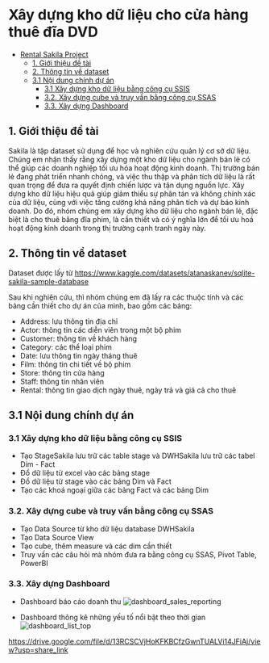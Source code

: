 # Xây dựng kho dữ liệu cho cửa hàng thuê đĩa DVD

- [Rental Sakila Project](#rental-sakila-project)
  - [1. Giới thiệu đề tài](#1-giới-thiệu-đề-tài)
  - [2. Thông tin về dataset](#2-thông-tin-về-dataset)
  - [3.1 Nội dung chính dự án](#31-nội-dung-chính-dự-án)
    - [3.1 Xây dựng kho dữ liệu bằng công cụ SSIS](#31-xây-dựng-kho-dữ-liệu-bằng-công-cụ-ssis)
    - [3.2. Xây dựng cube và truy vấn bằng công cụ SSAS](#32-xây-dựng-cube-và-truy-vấn-bằng-công-cụ-ssas)
    - [3.3. Xây dựng Dashboard](#33-xây-dựng-dashboard)
## 1. Giới thiệu đề tài
 Sakila là tập dataset sử dụng để học và nghiên cứu quản lý cơ sở dữ liệu. Chúng em nhận thấy rằng xây dựng một kho dữ liệu cho ngành bán lẻ có thể giúp các doanh nghiệp tối ưu hóa hoạt động kinh doanh. Thị trường bán lẻ đang phát triển nhanh chóng, và việc thu thập và phân tích dữ liệu là rất quan trọng để đưa ra quyết định chiến lược và tận dụng nguồn lực. Xây dựng kho dữ liệu hiệu quả giúp giảm thiểu sự phân tán và không chính xác của dữ liệu, cùng với việc tăng cường khả năng phân tích và dự báo kinh doanh. Do đó, nhóm chúng em xây dựng kho dữ liệu cho ngành bán lẻ, đặc biệt là cho thuê băng đĩa phim, là cần thiết và có ý nghĩa lớn để tối ưu hoá hoạt động kinh doanh trong thị trường cạnh tranh ngày này.
 
## 2. Thông tin về dataset
Dataset được lấy từ https://www.kaggle.com/datasets/atanaskanev/sqlite-sakila-sample-database

Sau khi nghiên cứu, thì nhóm chúng em đã lấy ra các thuộc tính và các bảng cần thiết cho dự án của mình, bao gồm các bảng:
- Address: lưu thông tin địa chỉ
- Actor: thông tin các diễn viên trong một bộ phim
- Customer: thông tin về khách hàng
- Category: các thể loại phim
- Date: lưu thông tin ngày tháng thuê
- Film: thông tin chi tiết về bộ phim
- Store: thông tin cửa hàng
- Staff: thông tin nhân viên
- Rental: thông tin giao dịch ngày thuê, ngày trả và giá cả cho thuê

## 3.1 Nội dung chính dự án

### 3.1 Xây dựng kho dữ liệu bằng công cụ SSIS
- Tạo StageSakila lưu trữ các table stage và DWHSakila lưu trữ các tabel Dim - Fact
- Đổ dữ liệu từ excel vào các bảng stage
- Đổ dữ liệu từ stage vào các bảng Dim và Fact
- Tạo các khoá ngoại giữa các bảng Fact và các bảng Dim

### 3.2. Xây dựng cube và truy vấn bằng công cụ SSAS
- Tạo Data Source từ kho dữ liệu database DWHSakila
- Tạo Data Source View
- Tạo cube, thêm measure và các dim cần thiết
- Truy vấn các câu hỏi mà nhóm đưa ra bằng công cụ SSAS, Pivot Table, PowerBI

### 3.3. Xây dựng Dashboard

- Dashboard báo cáo doanh thu 
![dashboard_sales_reporting](https://drive.google.com/file/d/13RCSCVjHoKFKBCfzGwnTUALVi14JFiAj/view?usp=share_link)

- Dashboard thông kê những yếu tố nổi bật theo thời gian 
![dashboard_list_top]([dashboard_list_top](https://github.com/Suerima/DWH-DVD-Rental-Store/assets/103258005/02029466-da84-4f4d-a14f-2cef33db59e6))

https://drive.google.com/file/d/13RCSCVjHoKFKBCfzGwnTUALVi14JFiAj/view?usp=share_link

